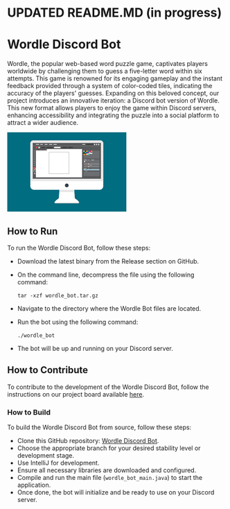 # UPDATED README.MD (in progress)

# Wordle Discord Bot

Wordle, the popular web-based word puzzle game, captivates players worldwide by challenging them to guess a five-letter word within six attempts. This game is renowned for its engaging gameplay and the instant feedback provided through a system of color-coded tiles, indicating the accuracy of the players' guesses. Expanding on this beloved concept, our project introduces an innovative iteration: a Discord bot version of Wordle. This new format allows players to enjoy the game within Discord servers, enhancing accessibility and integrating the puzzle into a social platform to attract a wider audience.

![images.png](images.png)

## How to Run

To run the Wordle Discord Bot, follow these steps:

- Download the latest binary from the Release section on GitHub.
- On the command line, decompress the file using the following command:
    
    ```
    tar -xzf wordle_bot.tar.gz
    
    ```
    
- Navigate to the directory where the Wordle Bot files are located.
- Run the bot using the following command:
    
    ```
    ./wordle_bot
    
    ```
    
- The bot will be up and running on your Discord server.

## How to Contribute

To contribute to the development of the Wordle Discord Bot, follow the instructions on our project board available [here](https://temple-team-fykau2e3.atlassian.net/jira/software/projects/SCRUM/boards/1/backlog).

### How to Build

To build the Wordle Discord Bot from source, follow these steps:

- Clone this GitHub repository: [Wordle Discord Bot](https://github.com/cis3296s24/05-wordle-bot).
- Choose the appropriate branch for your desired stability level or development stage.
- Use IntelliJ for development.
- Ensure all necessary libraries are downloaded and configured.
- Compile and run the main file (`wordle_bot_main.java`) to start the application.
- Once done, the bot will initialize and be ready to use on your Discord server.
